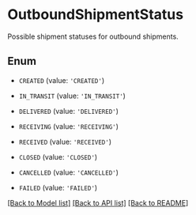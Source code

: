 # OutboundShipmentStatus

Possible shipment statuses for outbound shipments.

## Enum

* `CREATED` (value: `'CREATED'`)

* `IN_TRANSIT` (value: `'IN_TRANSIT'`)

* `DELIVERED` (value: `'DELIVERED'`)

* `RECEIVING` (value: `'RECEIVING'`)

* `RECEIVED` (value: `'RECEIVED'`)

* `CLOSED` (value: `'CLOSED'`)

* `CANCELLED` (value: `'CANCELLED'`)

* `FAILED` (value: `'FAILED'`)

[[Back to Model list]](../README.md#documentation-for-models) [[Back to API list]](../README.md#documentation-for-api-endpoints) [[Back to README]](../README.md)


